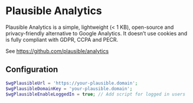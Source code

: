 # Plausible Analytics

Plausible Analytics is a simple, lightweight (< 1 KB), open-source and privacy-friendly alternative to Google Analytics. It doesn’t use cookies and is fully compliant with GDPR, CCPA and PECR.

See https://github.com/plausible/analytics

## Configuration

```php
$wgPlausibleUrl = 'https://your-plausible.domain';
$wgPlausibleDomainKey = 'your-plausible.domain';
$wgPlausibleEnableLoggedIn = true; // Add script for logged in users
```
